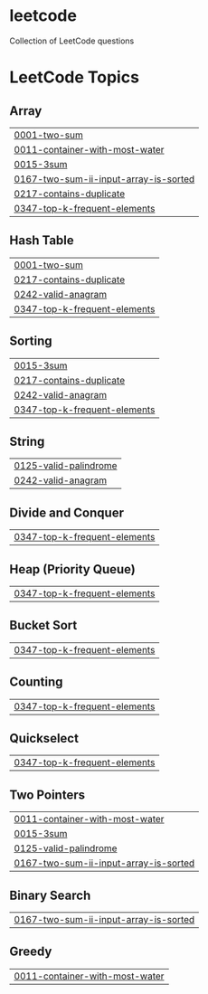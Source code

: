# leetcode
Collection of LeetCode questions 

<!---LeetCode Topics Start-->
# LeetCode Topics
## Array
|  |
| ------- |
| [0001-two-sum](https://github.com/shubhaygautam/leetcode/tree/master/0001-two-sum) |
| [0011-container-with-most-water](https://github.com/shubhaygautam/leetcode/tree/master/0011-container-with-most-water) |
| [0015-3sum](https://github.com/shubhaygautam/leetcode/tree/master/0015-3sum) |
| [0167-two-sum-ii-input-array-is-sorted](https://github.com/shubhaygautam/leetcode/tree/master/0167-two-sum-ii-input-array-is-sorted) |
| [0217-contains-duplicate](https://github.com/shubhaygautam/leetcode/tree/master/0217-contains-duplicate) |
| [0347-top-k-frequent-elements](https://github.com/shubhaygautam/leetcode/tree/master/0347-top-k-frequent-elements) |
## Hash Table
|  |
| ------- |
| [0001-two-sum](https://github.com/shubhaygautam/leetcode/tree/master/0001-two-sum) |
| [0217-contains-duplicate](https://github.com/shubhaygautam/leetcode/tree/master/0217-contains-duplicate) |
| [0242-valid-anagram](https://github.com/shubhaygautam/leetcode/tree/master/0242-valid-anagram) |
| [0347-top-k-frequent-elements](https://github.com/shubhaygautam/leetcode/tree/master/0347-top-k-frequent-elements) |
## Sorting
|  |
| ------- |
| [0015-3sum](https://github.com/shubhaygautam/leetcode/tree/master/0015-3sum) |
| [0217-contains-duplicate](https://github.com/shubhaygautam/leetcode/tree/master/0217-contains-duplicate) |
| [0242-valid-anagram](https://github.com/shubhaygautam/leetcode/tree/master/0242-valid-anagram) |
| [0347-top-k-frequent-elements](https://github.com/shubhaygautam/leetcode/tree/master/0347-top-k-frequent-elements) |
## String
|  |
| ------- |
| [0125-valid-palindrome](https://github.com/shubhaygautam/leetcode/tree/master/0125-valid-palindrome) |
| [0242-valid-anagram](https://github.com/shubhaygautam/leetcode/tree/master/0242-valid-anagram) |
## Divide and Conquer
|  |
| ------- |
| [0347-top-k-frequent-elements](https://github.com/shubhaygautam/leetcode/tree/master/0347-top-k-frequent-elements) |
## Heap (Priority Queue)
|  |
| ------- |
| [0347-top-k-frequent-elements](https://github.com/shubhaygautam/leetcode/tree/master/0347-top-k-frequent-elements) |
## Bucket Sort
|  |
| ------- |
| [0347-top-k-frequent-elements](https://github.com/shubhaygautam/leetcode/tree/master/0347-top-k-frequent-elements) |
## Counting
|  |
| ------- |
| [0347-top-k-frequent-elements](https://github.com/shubhaygautam/leetcode/tree/master/0347-top-k-frequent-elements) |
## Quickselect
|  |
| ------- |
| [0347-top-k-frequent-elements](https://github.com/shubhaygautam/leetcode/tree/master/0347-top-k-frequent-elements) |
## Two Pointers
|  |
| ------- |
| [0011-container-with-most-water](https://github.com/shubhaygautam/leetcode/tree/master/0011-container-with-most-water) |
| [0015-3sum](https://github.com/shubhaygautam/leetcode/tree/master/0015-3sum) |
| [0125-valid-palindrome](https://github.com/shubhaygautam/leetcode/tree/master/0125-valid-palindrome) |
| [0167-two-sum-ii-input-array-is-sorted](https://github.com/shubhaygautam/leetcode/tree/master/0167-two-sum-ii-input-array-is-sorted) |
## Binary Search
|  |
| ------- |
| [0167-two-sum-ii-input-array-is-sorted](https://github.com/shubhaygautam/leetcode/tree/master/0167-two-sum-ii-input-array-is-sorted) |
## Greedy
|  |
| ------- |
| [0011-container-with-most-water](https://github.com/shubhaygautam/leetcode/tree/master/0011-container-with-most-water) |
<!---LeetCode Topics End-->